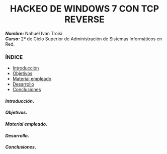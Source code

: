 <center>

# HACKEO DE WINDOWS 7 CON TCP REVERSE


</center>

***Nombre:*** Nahuel Ivan Troisi
<br>
***Curso:*** 2º de Ciclo Superior de Administración de Sistemas Informáticos en Red.

### ÍNDICE

+ [Introducción](#id1)
+ [Objetivos](#id2)
+ [Material empleado](#id3)
+ [Desarrollo](#id4)
+ [Conclusiones](#id5)


#### ***Introducción***. <a name="id1"></a>


#### ***Objetivos***. <a name="id2"></a>


#### ***Material empleado***. <a name="id3"></a>


#### ***Desarrollo***. <a name="id4"></a>


#### ***Conclusiones***. <a name="id5"></a>